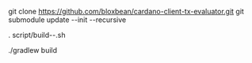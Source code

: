 git clone https://github.com/bloxbean/cardano-client-tx-evaluator.git
git submodule update --init --recursive

. script/build-<os>-<arch>.sh

./gradlew build
